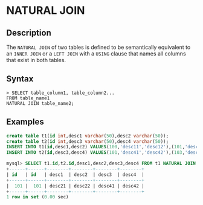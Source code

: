 # **NATURAL JOIN**

## **Description**

The ``NATURAL JOIN`` of two tables is defined to be semantically equivalent to an ``INNER JOIN`` or a ``LEFT JOIN`` with a ``USING`` clause that names all columns that exist in both tables.

## **Syntax**

```
> SELECT table_column1, table_column2...
FROM table_name1
NATURAL JOIN table_name2;

```

## **Examples**

```sql
create table t1(id int,desc1 varchar(50),desc2 varchar(50));
create table t2(id int,desc3 varchar(50),desc4 varchar(50));
INSERT INTO t1(id,desc1,desc2) VALUES(100,'desc11','desc12'),(101,'desc21','desc22'),(102,'desc31','desc32');
INSERT INTO t2(id,desc3,desc4) VALUES(101,'desc41','desc42'),(103,'desc51','desc52'),(105,'desc61','desc62');

mysql> SELECT t1.id,t2.id,desc1,desc2,desc3,desc4 FROM t1 NATURAL JOIN t2;
+------+------+--------+--------+--------+--------+
| id   | id   | desc1  | desc2  | desc3  | desc4  |
+------+------+--------+--------+--------+--------+
|  101 |  101 | desc21 | desc22 | desc41 | desc42 |
+------+------+--------+--------+--------+--------+
1 row in set (0.00 sec)
```

